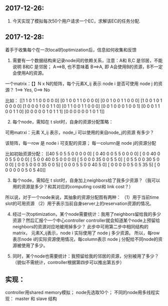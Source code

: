 ## 2017-12-26:
1. 今天实现了模拟每次50个用户请求一个EC，求解该EC的任务分配.

## 2017-12-28:
着手于收集每个在一次local的optimization后，信息如何收集和反馈

1. 需要有一个数据结构来记录node间的依赖关系，注意：A和 B,C 是邻居，不能说明 B和C 是邻居； A==>B, 也不意味着 B==>A, 即 A会使用B的资源，B不一定会使用A的资源。

一个matrix：【】N x N的矩阵，每个元素X_ij 表示 node i 是否可使用 node j 的资源？ 1==> Yes, 0==> No

比如：
[[1 1 0 1 1 0 0 0 0 0]
 [0 1 0 0 1 1 0 0 0 0]
 [0 0 1 0 0 1 1 0 0 0]
 [1 0 0 1 0 1 0 0 0 0]
 [1 0 0 0 1 0 0 1 1 0]
 [0 1 1 0 0 1 1 0 0 0]
 [0 0 1 0 0 0 1 0 0 1]
 [0 0 0 1 1 0 0 1 1 0]
 [0 0 0 0 0 1 0 1 1 1]
 [0 0 0 0 0 0 1 0 1 1]]


2. 每个node，需知在 t slot时，自身的资源分配策略：
<!-- 可以用dictionary: key==>'node name', value==>'reserved capacity'。然后结合1，2可以推出3 -->
可用matrxi：元素 X_ij 表示，node_i 可以使用的来自node_j的资源 有多少？

该矩阵，每一row 是 node i 可支配的资源； 每一column是 node j的资源分配

比如初始资源分配：
[[40  5  0  5  5  0  0  0  0  0]
 [ 0 40  0  0  5  5  0  0  0  0]
 [ 0  0 40  0  0  5  5  0  0  0]
 [ 5  0  0 40  0  5  0  0  0  0]
 [ 5  0  0  0 35  0  0  5  5  0]
 [ 0  5  5  0  0 30  5  0  0  0]
 [ 0  0  5  0  0  0 35  0  0  5]
 [ 0  0  0  5  5  0  0 40  5  0]
 [ 0  0  0  0  0  5  0  5 35  5]
 [ 0  0  0  0  0  0  5  0  5 40]]


3. 每个node，需知在 t slot时，自身加上neighbors给了我多少资源？（我可以用的资源是多少？和其对应的computing cost和 link cost？）
<!-- 用dict数据结构： key==>'availble node x', value==>'resource capacity -->



所以说，对于一个node来说，其抽象的资源分配图有两种：
（1）用于当前time slot的可用资源
（2）用于表示当前自身server上的reservation资源的情况。

4. 经过一次optimization，某个node需要统计：我用了neighbors留给我的多少资源？然后汇报个一个中心controller
controller就会知道某个node上预留给neighbors的资源对应地被用掉多少？
此步中可用第二步中相同结构的matrix， 元素X_ij表示，node i 实际使用了 node j 多少资源。
所以，每row表示node i的实际资源使用情况，每column表示 node j 分配给不同node的资源被使用了多少。


5. 同时，某个node也需要统计：我预留给我的邻居的资源，分别被用了多少？（貌似不需统计，controller根据第四步可以推出第五步）

## 实现：
controller用shared memory模拟；
node先选取10个；
不同的node用多线程实现： master 和 slave 结构